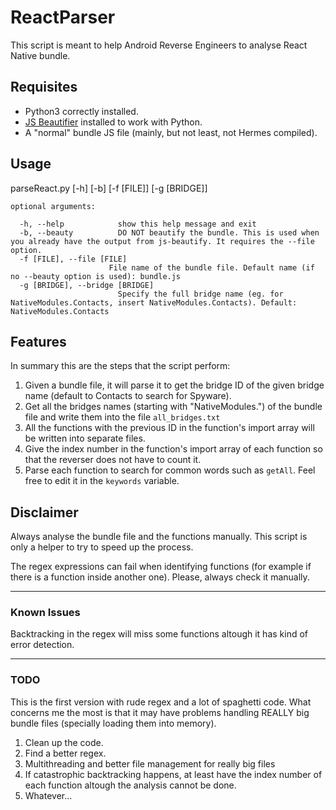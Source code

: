 # ReactParser

This script is meant to help Android Reverse Engineers to analyse React Native bundle.

## Requisites

- Python3 correctly installed.
- [JS Beautifier](https://github.com/beautify-web/js-beautify) installed to work with Python.
- A "normal" bundle JS file (mainly, but not least, not Hermes compiled).

## Usage

parseReact.py [-h] [-b] [-f [FILE]] [-g [BRIDGE]]
```
optional arguments:

  -h, --help            show this help message and exit
  -b, --beauty          DO NOT beautify the bundle. This is used when you already have the output from js-beautify. It requires the --file option.
  -f [FILE], --file [FILE]
                      File name of the bundle file. Default name (if no --beauty option is used): bundle.js                     
  -g [BRIDGE], --bridge [BRIDGE]
                        Specify the full bridge name (eg. for NativeModules.Contacts, insert NativeModules.Contacts). Default: NativeModules.Contacts
```
                       
## Features

In summary this are the steps that the script perform:

1. Given a bundle file, it will parse it to get the bridge ID of the given bridge name (default to Contacts to search for Spyware).
2. Get all the bridges names (starting with "NativeModules.") of the bundle file and write them into the file `all_bridges.txt`
3. All the functions with the previous ID in the function's import array will be written into separate files.
4. Give the index number in the function's import array of each function so that the reverser does not have to count it.
5. Parse each function to search for common words such as `getAll`. Feel free to edit it in the `keywords` variable.

## Disclaimer

Always analyse the bundle file and the functions manually. This script is only a helper to try to speed up the process.

The regex expressions can fail when identifying functions (for example if there is a function inside another one). Please, always check it manually.

---

### Known Issues

Backtracking in the regex will miss some functions altough it has kind of error detection.

---

### TODO

This is the first version with rude regex and a lot of spaghetti code. What concerns me the most is that it may have problems handling REALLY big bundle files (specially loading them into memory). 

1. Clean up the code.
2. Find a better regex.
3. Multithreading and better file management for really big files
4. If catastrophic backtracking happens, at least have the index number of each function altough the analysis cannot be done.
5. Whatever...
